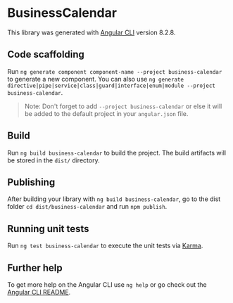 # BusinessCalendar

This library was generated with [Angular CLI](https://github.com/angular/angular-cli) version 8.2.8.

## Code scaffolding

Run `ng generate component component-name --project business-calendar` to generate a new component. You can also use `ng generate directive|pipe|service|class|guard|interface|enum|module --project business-calendar`.
> Note: Don't forget to add `--project business-calendar` or else it will be added to the default project in your `angular.json` file. 

## Build

Run `ng build business-calendar` to build the project. The build artifacts will be stored in the `dist/` directory.

## Publishing

After building your library with `ng build business-calendar`, go to the dist folder `cd dist/business-calendar` and run `npm publish`.

## Running unit tests

Run `ng test business-calendar` to execute the unit tests via [Karma](https://karma-runner.github.io).

## Further help

To get more help on the Angular CLI use `ng help` or go check out the [Angular CLI README](https://github.com/angular/angular-cli/blob/master/README.md).
